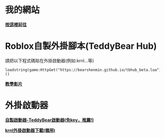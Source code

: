 # 我的網站
**[按這裡前往](https://bearshenmin.github.io/)**

# Roblox自製外掛腳本(TeddyBear Hub)
請把以下程式碼貼在外掛啟動器(例如:krnl...等)
```
loadstring(game:HttpGet("https://bearshenmin.github.io/tbhub_beta.lua"))()
```
**[教學影片](https://youtu.be/48qxA5W3MhA)**
# 外掛啟動器
**[自製啟動器-TeddyBear啟動器(免key，推薦!)](https://github.com/Bearshenmin/TeddyBear_Luncher/releases)**

**[krnl外掛啟動器下載(備用)](https://krnl.place/)**
